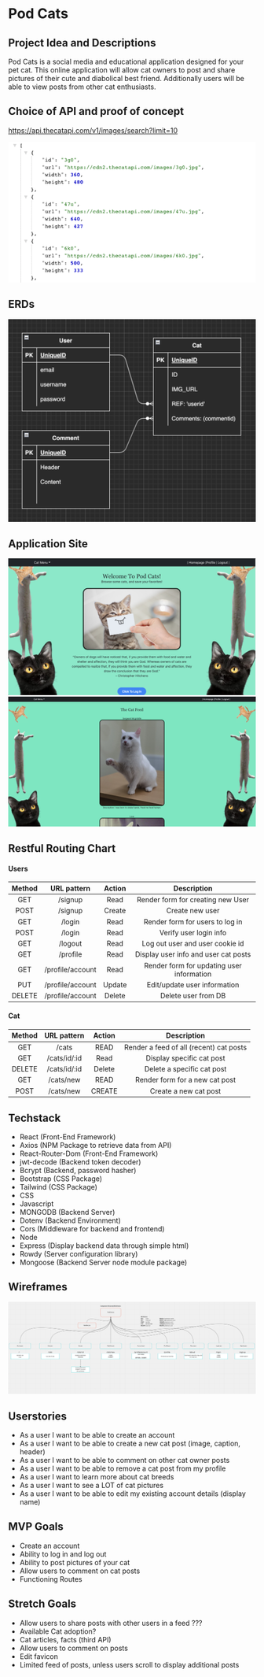 # Pod Cats

## Project Idea and Descriptions

Pod Cats is a social media and educational application designed for your pet cat. This online application will allow cat owners to post and share pictures of their cute and diabolical best friend. Additionally users will be able to view posts from other cat enthusiasts.

## Choice of API and proof of concept

https://api.thecatapi.com/v1/images/search?limit=10

![cat api proof](./public/api.thecatapi.png)

## ERDs
![Entity Relational Diagrams](./public/project-3-erd.png)

## Application Site

![Website Screenshot of Application](./public/Website1.png)
![Website Screenshot #2 of Application](./public/Website2.png)

## Restful Routing Chart

#### Users

| Method | URL pattern | Action | Description |
|:------:|:-----------:|:------:|:-----------:|
| GET    | /signup | Read | Render form for creating new User |
| POST   | /signup | Create | Create new user |
| GET    | /login | Read | Render form for users to log in |
| POST   | /login | Read | Verify user login info |
| GET    | /logout | Read | Log out user and user cookie id |
| GET    | /profile | Read | Display user info and user cat posts |
| GET    | /profile/account | Read | Render form for updating user information |
| PUT    | /profile/account | Update | Edit/update user information |
| DELETE | /profile/account | Delete | Delete user from DB |

#### Cat
| Method | URL pattern | Action | Description |
|:------:|:------:|:------:|:-----------:|
| GET    | /cats | READ | Render a feed of all (recent) cat posts |
| GET    | /cats/id/:id | Read | Display specific cat post |
| DELETE    | /cats/id/:id | Delete | Delete a specific cat post |
| GET    | /cats/new | READ | Render form for a new cat post |
| POST   | /cats/new | CREATE | Create a new cat post |


## Techstack
* React (Front-End Framework)
* Axios (NPM Package to retrieve data from API)
* React-Router-Dom (Front-End Framework)
* jwt-decode (Backend token decoder)
* Bcrypt (Backend, password hasher)
* Bootstrap (CSS Package)
* Tailwind (CSS Package)
* CSS 
* Javascript
* MONGODB (Backend Server)
* Dotenv (Backend Environment)
* Cors (Middleware for backend and frontend)
* Node
* Express (Display backend data through simple html)
* Rowdy (Server configuration library)
* Mongoose (Backend Server node module package)

## Wireframes
![Components](./public/wireframe-components.png)



## Userstories
* As a user I want to be able to create an account
* As a user I want to be able to create a new cat post (image, caption, header)
* As a user I want to be able to comment on other cat owner posts
* As a user I want to be able to remove a cat post from my profile
* As a user I want to learn more about cat breeds
* As a user I want to see a LOT of cat pictures
* As a user I want to be able to edit my existing account details (display name)


## MVP Goals
* Create an account
* Ability to log in and log out
* Ability to post pictures of your cat
* Allow users to comment on cat posts
* Functioning Routes


## Stretch Goals
* Allow users to share posts with other users in a feed ???
* Available Cat adoption?
* Cat articles, facts (third API)
* Allow users to comment on posts
* Edit favicon
* Limited feed of posts, unless users scroll to display additional posts 
